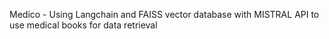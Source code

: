 Medico - Using Langchain and FAISS vector database with MISTRAL API to use medical books for data retrieval
